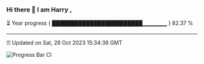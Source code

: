 ### Hi there 👋 I am Harry , 

⏳ Year progress { ████████████████████████▁▁▁▁▁▁ } 82.37 %

---

⏰ Updated on Sat, 28 Oct 2023 15:34:36 GMT

![Progress Bar CI](https://github.com/duykhang68/duykhang68/workflows/Progress%20Bar%20CI/badge.svg)
